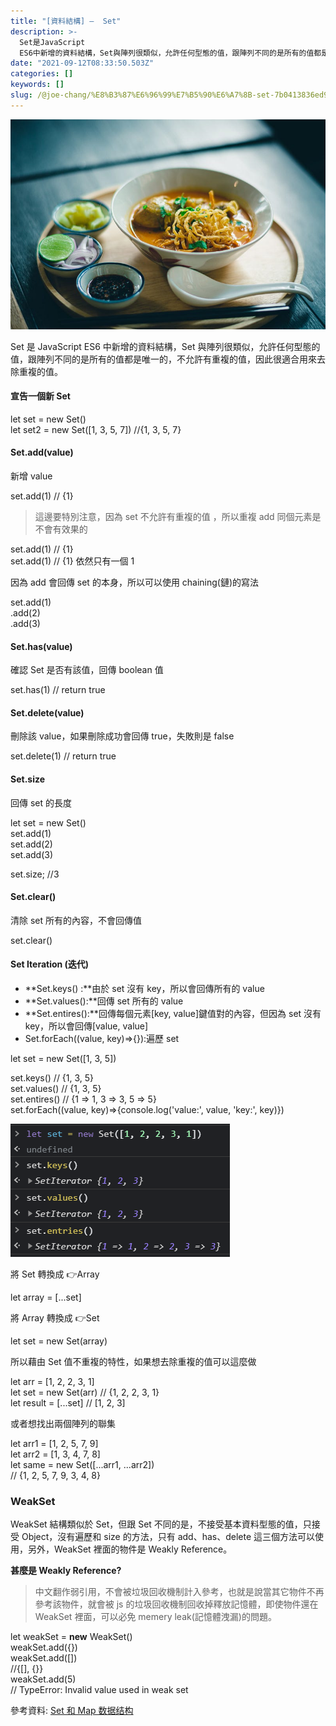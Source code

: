 ```yaml
---
title: "[資料結構] —  Set"
description: >-
  Set是JavaScript
  ES6中新增的資料結構，Set與陣列很類似，允許任何型態的值，跟陣列不同的是所有的值都是唯一的，不允許有重複的值，因此很適合用來去除重複的值。
date: "2021-09-12T08:33:50.503Z"
categories: []
keywords: []
slug: /@joe-chang/%E8%B3%87%E6%96%99%E7%B5%90%E6%A7%8B-set-7b0413836ed9
---
```


![](/img/1__pF0dKkVIaDZ2XcepTSCMNg.jpeg)

Set 是 JavaScript ES6 中新增的資料結構，Set 與陣列很類似，允許任何型態的值，跟陣列不同的是所有的值都是唯一的，不允許有重複的值，因此很適合用來去除重複的值。

#### 宣告一個新 Set

let set = new Set()  
let set2 = new Set(\[1, 3, 5, 7\]) //{1, 3, 5, 7}

#### Set.add(value)

新增 value

set.add(1) // {1}

> 這邊要特別注意，因為 set 不允許有重複的值 ，所以重複 add 同個元素是不會有效果的

set.add(1) // {1}  
set.add(1) // {1} 依然只有一個 1

因為 add 會回傳 set 的本身，所以可以使用 chaining(鏈)的寫法

set.add(1)  
 .add(2)  
 .add(3)

#### Set.has(value)

確認 Set 是否有該值，回傳 boolean 值

set.has(1) // return true

#### Set.delete(value)

刪除該 value，如果刪除成功會回傳 true，失敗則是 false

set.delete(1) // return true

#### Set.size

回傳 set 的長度

let set = new Set()  
set.add(1)  
set.add(2)  
set.add(3)

set.size; //3

#### Set.clear()

清除 set 所有的內容，不會回傳值

set.clear()

#### Set Iteration (迭代)

- **Set.keys() :**由於 set 沒有 key，所以會回傳所有的 value
- **Set.values():**回傳 set 所有的 value
- **Set.entires():**回傳每個元素\[key, value\]鍵值對的內容，但因為 set 沒有 key，所以會回傳\[value, value\]
- Set.forEach((value, key)=>{}):遍歷 set

let set = new Set(\[1, 3, 5\])

set.keys() // {1, 3, 5}  
set.values() // {1, 3, 5}  
set.entires() // {1 => 1, 3 => 3, 5 => 5}  
set.forEach((value, key)=>{console.log('value:', value, 'key:', key)})

![](/img/1__X__i9CSYnt0hNesIHBm__5KA.png)

將 Set 轉換成 👉Array

let array = \[...set\]

將 Array 轉換成 👉Set

let set = new Set(array)

所以藉由 Set 值不重複的特性，如果想去除重複的值可以這麼做

let arr = \[1, 2, 2, 3, 1\]  
let set = new Set(arr) // {1, 2, 2, 3, 1}  
let result = \[...set\] // \[1, 2, 3\]

或者想找出兩個陣列的聯集

let arr1 = \[1, 2, 5, 7, 9\]  
let arr2 = \[1, 3, 4, 7, 8\]  
let same = new Set(\[...arr1, ...arr2\])  
// {1, 2, 5, 7, 9, 3, 4, 8}

### WeakSet

WeakSet 結構類似於 Set，但跟 Set 不同的是，不接受基本資料型態的值，只接受 Object，沒有遍歷和 size 的方法，只有 add、has、delete 這三個方法可以使用，另外，WeakSet 裡面的物件是 Weakly Reference。

**甚麼是 Weakly Reference?**

> 中文翻作弱引用，不會被垃圾回收機制計入參考，也就是說當其它物件不再參考該物件，就會被 js 的垃圾回收機制回收掉釋放記憶體，即使物件還在 WeakSet 裡面，可以必免 memery leak(記憶體洩漏)的問題。

let weakSet = **new** WeakSet()  
weakSet.add({})  
weakSet.add(\[\])  
//{\[\], {}}  
weakSet.add(5)  
// TypeError: Invalid value used in weak set

參考資料: [Set 和 Map 数据结构](https://es6.ruanyifeng.com/#docs/set-map)

